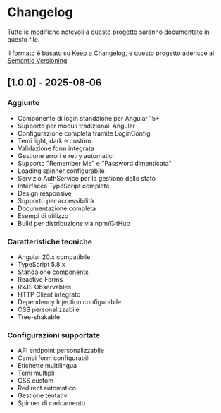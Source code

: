 # Changelog

Tutte le modifiche notevoli a questo progetto saranno documentate in questo file.

Il formato è basato su [Keep a Changelog](https://keepachangelog.com/en/1.0.0/),
e questo progetto aderisce al [Semantic Versioning](https://semver.org/spec/v2.0.0.html).

## [1.0.0] - 2025-08-06

### Aggiunto
- Componente di login standalone per Angular 15+
- Supporto per moduli tradizionali Angular
- Configurazione completa tramite LoginConfig
- Temi light, dark e custom
- Validazione form integrata
- Gestione errori e retry automatici
- Supporto "Remember Me" e "Password dimenticata"
- Loading spinner configurabile
- Servizio AuthService per la gestione dello stato
- Interfacce TypeScript complete
- Design responsive
- Supporto per accessibilità
- Documentazione completa
- Esempi di utilizzo
- Build per distribuzione via npm/GitHub

### Caratteristiche tecniche
- Angular 20.x compatibile
- TypeScript 5.8.x
- Standalone components
- Reactive Forms
- RxJS Observables
- HTTP Client integrato
- Dependency Injection configurabile
- CSS personalizzabile
- Tree-shakable

### Configurazioni supportate
- API endpoint personalizzabile
- Campi form configurabili
- Etichette multilingua
- Temi multipli
- CSS custom
- Redirect automatico
- Gestione tentativi
- Spinner di caricamento
